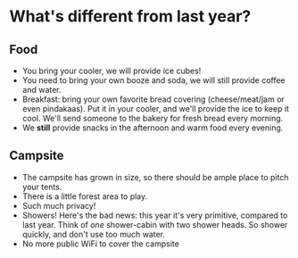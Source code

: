 # What's different from last year?

## Food
* You bring your cooler, we will provide ice cubes!
* You need to bring your own booze and soda, we will still provide coffee and water.
* Breakfast: bring your own favorite bread covering (cheese/meat/jam or even pindakaas). Put it in your cooler, and we'll provide the ice to keep it cool. We'll send someone to the bakery for fresh bread every morning.
* We **still** provide snacks in the afternoon and warm food every evening.

## Campsite
* The campsite has grown in size, so there should be ample place to pitch your tents.
* There is a little forest area to play. 
* Such much privacy! 
* Showers! Here's the bad news: this year it's very primitive, compared to last year. Think of *one* shower-cabin with two shower heads. So shower quickly, and don't use too much water.
* No more public WiFi to cover the campsite
